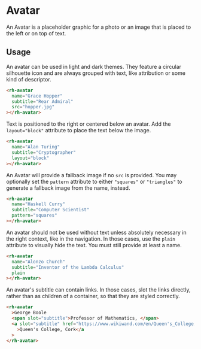 # Avatar

An Avatar is a placeholder graphic for a photo or an image that is placed to the
left or on top of text.

## Usage

An avatar can be used in light and dark themes. They feature a circular
silhouette icon and are always grouped with text, like attribution or some kind
of descriptor.

```html
<rh-avatar
  name="Grace Hopper"
  subtitle="Rear Admiral"
  src="hopper.jpg"
></rh-avatar>
```

Text is positioned to the right or centered below an avatar. Add the
`layout="block"` attribute to place the text below the image.

```html
<rh-avatar
  name="Alan Turing"
  subtitle="Cryptographer"
  layout="block"
></rh-avatar>
```

An Avatar will provide a fallback image if no `src` is provided. You may
optionally set the `pattern` attribute to either `"squares"` or `"triangles"` to
generate a fallback image from the name, instead.

```html
<rh-avatar
  name="Haskell Curry"
  subtitle="Computer Scientist"
  pattern="squares"
></rh-avatar>
```

An avatar should not be used without text unless absolutely necessary in the
right context, like in the navigation. In those cases, use the `plain` attribute
to visually hide the text. You must still provide at least a name.

```html
<rh-avatar
  name="Alonzo Church"
  subtitle="Inventor of the Lambda Calculus"
  plain
></rh-avatar>
```

An avatar's subtitle can contain links. In those cases, slot the links directly,
rather than as children of a container, so that they are styled correctly.

```html
<rh-avatar
  >George Boole
  <span slot="subtitle">Professor of Mathematics, </span>
  <a slot="subtitle" href="https://www.wikiwand.com/en/Queen's_College,_Cork"
    >Queen's College, Cork</a
  >
</rh-avatar>
```
